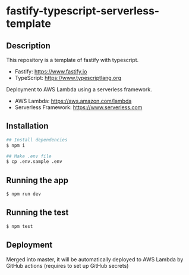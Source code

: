 # fastify-typescript-serverless-template

## Description

This repository is a template of fastify with typescript.

- Fastify: https://www.fastify.io
- TypeScript: https://www.typescriptlang.org

Deployment to AWS Lambda using a serverless framework.

- AWS Lambda: https://aws.amazon.com/lambda
- Serverless Framework: https://www.serverless.com

## Installation

```bash
## Install dependencies
$ npm i

## Make .env file
$ cp .env.sample .env
```

## Running the app

```bash
$ npm run dev
```

## Running the test

```bash
$ npm test
```

## Deployment

Merged into master, it will be automatically deployed to AWS Lambda by GitHub actions (requires to set up GitHub secrets)
